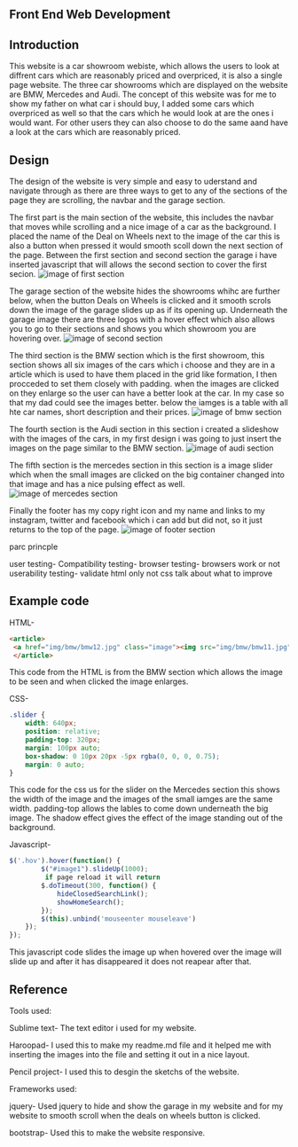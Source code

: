 ## Front End Web Development
## Introduction

This website is a car showroom webiste, which allows the users to look at diffrent cars which are reasonably priced and overpriced, it is also a single page website. The three car showrooms which are displayed on the website are BMW, Mercedes and Audi. The concept of this website was for me to show my father on what car i should buy, I added some cars which overpriced as well so that the cars which he would look at are the ones i would want. For other users they can also choose to do the same aand have a look at the cars which are reasonably priced.

## Design

The design of the website is very simple and easy to uderstand and navigate through as there are three ways to get to any of the sections of the page they are scrolling, the navbar and the garage section.

The first part is the main section of the website, this includes the navbar that moves while scrolling and a nice image of a car as the background. I placed the name of the Deal on Wheels next to the image of the car this is also a button when pressed it would smooth scoll down the next section of the page. Between the first section and second section the garage i have inserted javascript that will allows the second section to cover the first secion.
![image of first section](sketchs/fpart.png)

The garage section of the website hides the showrooms whihc are further below, when the button Deals on Wheels is clicked and it smooth scrols down the image of the garage slides up as if its opening up. Underneath the garage image there are three logos with a hover effect which also allows you to go to their sections and shows you which showroom you are hovering over.
![image of second section](sketchs/secondpart.png)

The third section is the BMW section which is the first showroom, this section shows all six images of the cars which i choose and they are in a article which is used to have them placed in the grid like formation, I then procceded to set them closely with padding. when the images are clicked on they enlarge so the user can have a better look at the car. In my case so that my dad could see the images better. below the iamges is a table with all hte car names, short description and their prices.
![image of bmw section](sketchs/bmwpart.png)

The fourth section is the Audi section in this section i created a slideshow with the images of the cars, in my first design i was going to just insert the images on the page similar to the BMW section.
![image of audi section](sketchs/audipart.png)

The fifth section is the mercedes section in this section is a image slider which when the small images are clicked on the big container changed into that image and has a nice pulsing effect as well.
![image of mercedes section](sketchs/mercpart.png)

Finally the footer has my copy right icon and my name and links to my instagram, twitter and facebook which i can add but did not, so it just returns to the top of the page.
![image of footer section](sketchs/footer.png)

parc princple

user testing-
Compatibility testing-
browser testing- browsers work or not
userability testing- 
validate html only not css
talk about what to improve

## Example code

HTML-
```html
<article>
 <a href="img/bmw/bmw12.jpg" class="image"><img src="img/bmw/bmw11.jpg" title="BMW 3 Series" alt="" /></a>
 </article>
```
This code from the HTML is from the BMW section which allows the image to be seen and when clicked the image enlarges.

CSS-
```css
.slider {
    width: 640px;
    position: relative;
    padding-top: 320px;
    margin: 100px auto;
    box-shadow: 0 10px 20px -5px rgba(0, 0, 0, 0.75);
    margin: 0 auto;
}
```
This code for the css us for the slider on the Mercedes section this shows the width of the image and the images of the small iamges are the same width. padding-top allows the lables to come down underneath the big image. The shadow effect gives the effect of the image standing out of the background.
 
Javascript-
```javascript
$('.hov').hover(function() {
        $("#image1").slideUp(1000);
         if page reload it will return
        $.doTimeout(300, function() {
            hideClosedSearchLink();
            showHomeSearch();
        });
        $(this).unbind('mouseenter mouseleave')
    });
});
```
This javascript code slides the image up when hovered over the image will slide up and after it has disappeared it does not reapear after that.


## Reference

Tools used:

Sublime text- The text editor i used for my website.

Haroopad- I used this to make my readme.md file and it helped me with inserting the images into the file and setting it out in a nice layout.

Pencil project- I used this to desgin the sketchs of the website.

Frameworks used:

jquery- Used jquery to hide and show the garage in my website and for my website to smooth scroll when the deals on wheels button is clicked.

bootstrap- Used this to make the website responsive.

